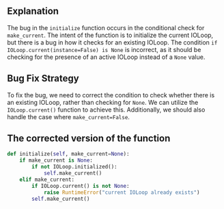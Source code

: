 ## Explanation
The bug in the `initialize` function occurs in the conditional check for `make_current`. The intent of the function is to initialize the current IOLoop, but there is a bug in how it checks for an existing IOLoop. The condition `if IOLoop.current(instance=False) is None` is incorrect, as it should be checking for the presence of an active IOLoop instead of a `None` value.

## Bug Fix Strategy
To fix the bug, we need to correct the condition to check whether there is an existing IOLoop, rather than checking for `None`. We can utilize the `IOLoop.current()` function to achieve this. Additionally, we should also handle the case where `make_current=False`. 

## The corrected version of the function
```python
def initialize(self, make_current=None):
    if make_current is None:
        if not IOLoop.initialized():
            self.make_current()
    elif make_current:
        if IOLoop.current() is not None:
            raise RuntimeError("current IOLoop already exists")
        self.make_current()
```